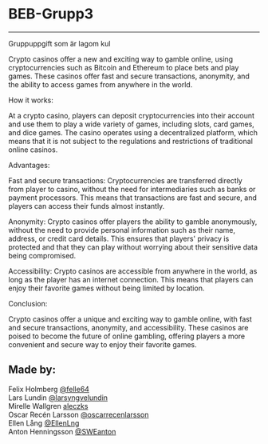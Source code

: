 # BEB-Grupp3
---
Gruppuppgift som är lagom kul

Crypto casinos offer a new and exciting way to gamble online, using cryptocurrencies such as Bitcoin and Ethereum to place bets and play games. These casinos offer fast and secure transactions, anonymity, and the ability to access games from anywhere in the world.

How it works:

At a crypto casino, players can deposit cryptocurrencies into their account and use them to play a wide variety of games, including slots, card games, and dice games. The casino operates using a decentralized platform, which means that it is not subject to the regulations and restrictions of traditional online casinos.

Advantages:

Fast and secure transactions: Cryptocurrencies are transferred directly from player to casino, without the need for intermediaries such as banks or payment processors. This means that transactions are fast and secure, and players can access their funds almost instantly.

Anonymity: Crypto casinos offer players the ability to gamble anonymously, without the need to provide personal information such as their name, address, or credit card details. This ensures that players' privacy is protected and that they can play without worrying about their sensitive data being compromised.

Accessibility: Crypto casinos are accessible from anywhere in the world, as long as the player has an internet connection. This means that players can enjoy their favorite games without being limited by location.

Conclusion:

Crypto casinos offer a unique and exciting way to gamble online, with fast and secure transactions, anonymity, and accessibility. These casinos are poised to become the future of online gambling, offering players a more convenient and secure way to enjoy their favorite games.

Made by:
---
Felix Holmberg [@felle64](https://github.com/felle64)<br>
Lars Lundin [@larsyngvelundin](https://github.com/larsyngvelundin)<br>
Mirelle Wallgren [aleczks](https://github.com/aleczks)<br>
Oscar Recén Larsson [@oscarrecenlarsson](https://github.com/oscarrecenlarsson)<br>
Ellen Lång [@EllenLng](https://github.com/EllenLng)<br>
Anton Henningsson [@SWEanton](https://github.com/SWEanton)